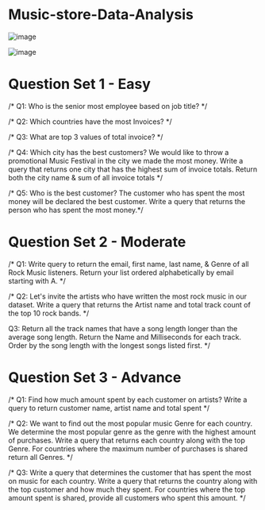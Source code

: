 # Music-store-Data-Analysis

![image](https://github.com/Dillipmeher/Music-store-Data-Analysis/assets/143451788/995c7989-8d50-4675-966f-93981369b68e)

![image](https://github.com/Dillipmeher/Music-store-Data-Analysis/assets/143451788/15b7cbe5-fec5-41bf-af68-510b960dc0b0)


# Question Set 1 - Easy 

/* Q1: Who is the senior most employee based on job title? */

/* Q2: Which countries have the most Invoices? */

/* Q3: What are top 3 values of total invoice? */

/* Q4: Which city has the best customers? We would like to throw a promotional Music Festival in the city we made the most money. 
Write a query that returns one city that has the highest sum of invoice totals. 
Return both the city name & sum of all invoice totals */

/* Q5: Who is the best customer? The customer who has spent the most money will be declared the best customer. 
Write a query that returns the person who has spent the most money.*/


# Question Set 2 - Moderate 

/* Q1: Write query to return the email, first name, last name, & Genre of all Rock Music listeners. 
Return your list ordered alphabetically by email starting with A. */

/* Q2: Let's invite the artists who have written the most rock music in our dataset. 
Write a query that returns the Artist name and total track count of the top 10 rock bands. */

Q3: Return all the track names that have a song length longer than the average song length. 
Return the Name and Milliseconds for each track. Order by the song length with the longest songs listed first. */

# Question Set 3 - Advance 

/* Q1: Find how much amount spent by each customer on artists? Write a query to return customer name, artist name and total spent */

/* Q2: We want to find out the most popular music Genre for each country. We determine the most popular genre as the genre 
with the highest amount of purchases. Write a query that returns each country along with the top Genre. For countries where 
the maximum number of purchases is shared return all Genres. */

/* Q3: Write a query that determines the customer that has spent the most on music for each country. 
Write a query that returns the country along with the top customer and how much they spent. 
For countries where the top amount spent is shared, provide all customers who spent this amount. */











